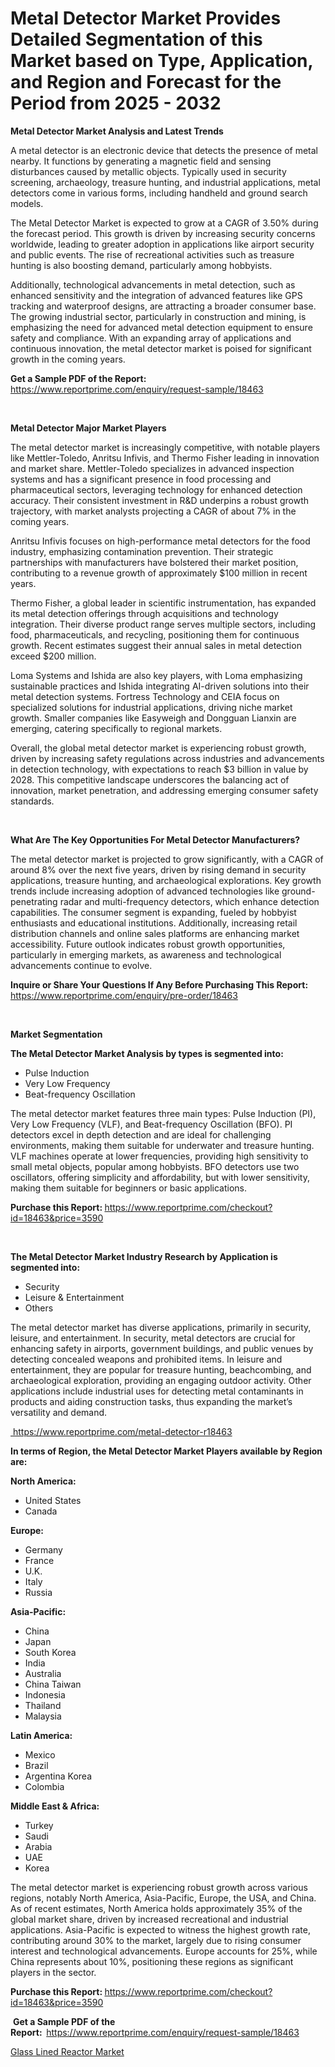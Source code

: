 <p><h1>Metal Detector Market Provides Detailed Segmentation of this Market based on Type, Application, and Region and Forecast for the Period from 2025 - 2032</h1></p><p><strong>Metal Detector Market Analysis and Latest Trends</strong></p>
<p><p>A metal detector is an electronic device that detects the presence of metal nearby. It functions by generating a magnetic field and sensing disturbances caused by metallic objects. Typically used in security screening, archaeology, treasure hunting, and industrial applications, metal detectors come in various forms, including handheld and ground search models.</p><p>The Metal Detector Market is expected to grow at a CAGR of 3.50% during the forecast period. This growth is driven by increasing security concerns worldwide, leading to greater adoption in applications like airport security and public events. The rise of recreational activities such as treasure hunting is also boosting demand, particularly among hobbyists. </p><p>Additionally, technological advancements in metal detection, such as enhanced sensitivity and the integration of advanced features like GPS tracking and waterproof designs, are attracting a broader consumer base. The growing industrial sector, particularly in construction and mining, is emphasizing the need for advanced metal detection equipment to ensure safety and compliance. With an expanding array of applications and continuous innovation, the metal detector market is poised for significant growth in the coming years.</p></p>
<p><strong>Get a Sample PDF of the Report:&nbsp;</strong> <a href="https://www.reportprime.com/enquiry/request-sample/18463?utm_campaign=3027&utm_medium=2&utm_source=Github&utm_content=ia&utm_term=19032025&utm_id=metal-detector">https://www.reportprime.com/enquiry/request-sample/18463</a></p>
<p>&nbsp;</p>
<p><strong>Metal Detector Major Market Players</strong></p>
<p><p>The metal detector market is increasingly competitive, with notable players like Mettler-Toledo, Anritsu Infivis, and Thermo Fisher leading in innovation and market share. Mettler-Toledo specializes in advanced inspection systems and has a significant presence in food processing and pharmaceutical sectors, leveraging technology for enhanced detection accuracy. Their consistent investment in R&D underpins a robust growth trajectory, with market analysts projecting a CAGR of about 7% in the coming years. </p><p>Anritsu Infivis focuses on high-performance metal detectors for the food industry, emphasizing contamination prevention. Their strategic partnerships with manufacturers have bolstered their market position, contributing to a revenue growth of approximately $100 million in recent years. </p><p>Thermo Fisher, a global leader in scientific instrumentation, has expanded its metal detection offerings through acquisitions and technology integration. Their diverse product range serves multiple sectors, including food, pharmaceuticals, and recycling, positioning them for continuous growth. Recent estimates suggest their annual sales in metal detection exceed $200 million.</p><p>Loma Systems and Ishida are also key players, with Loma emphasizing sustainable practices and Ishida integrating AI-driven solutions into their metal detection systems. Fortress Technology and CEIA focus on specialized solutions for industrial applications, driving niche market growth. Smaller companies like Easyweigh and Dongguan Lianxin are emerging, catering specifically to regional markets.</p><p>Overall, the global metal detector market is experiencing robust growth, driven by increasing safety regulations across industries and advancements in detection technology, with expectations to reach $3 billion in value by 2028. This competitive landscape underscores the balancing act of innovation, market penetration, and addressing emerging consumer safety standards.</p></p>
<p>&nbsp;</p>
<p><strong>What Are The Key Opportunities For Metal Detector Manufacturers?</strong></p>
<p><p>The metal detector market is projected to grow significantly, with a CAGR of around 8% over the next five years, driven by rising demand in security applications, treasure hunting, and archaeological explorations. Key growth trends include increasing adoption of advanced technologies like ground-penetrating radar and multi-frequency detectors, which enhance detection capabilities. The consumer segment is expanding, fueled by hobbyist enthusiasts and educational institutions. Additionally, increasing retail distribution channels and online sales platforms are enhancing market accessibility. Future outlook indicates robust growth opportunities, particularly in emerging markets, as awareness and technological advancements continue to evolve.</p></p>
<p><strong>Inquire or Share Your Questions If Any Before Purchasing This Report:</strong> <a href="https://www.reportprime.com/enquiry/pre-order/18463?utm_campaign=3027&utm_medium=2&utm_source=Github&utm_content=ia&utm_term=19032025&utm_id=metal-detector">https://www.reportprime.com/enquiry/pre-order/18463</a></p>
<p>&nbsp;</p>
<p><strong>Market Segmentation</strong></p>
<p><strong>The Metal Detector Market Analysis by types is segmented into:</strong></p>
<p><ul><li>Pulse Induction</li><li>Very Low Frequency</li><li>Beat-frequency Oscillation</li></ul></p>
<p><p>The metal detector market features three main types: Pulse Induction (PI), Very Low Frequency (VLF), and Beat-frequency Oscillation (BFO). PI detectors excel in depth detection and are ideal for challenging environments, making them suitable for underwater and treasure hunting. VLF machines operate at lower frequencies, providing high sensitivity to small metal objects, popular among hobbyists. BFO detectors use two oscillators, offering simplicity and affordability, but with lower sensitivity, making them suitable for beginners or basic applications.</p></p>
<p><strong>Purchase this Report:&nbsp;</strong><a href="https://www.reportprime.com/checkout?id=18463&price=3590&utm_campaign=3027&utm_medium=2&utm_source=Github&utm_content=ia&utm_term=19032025&utm_id=metal-detector">https://www.reportprime.com/checkout?id=18463&price=3590</a></p>
<p>&nbsp;</p>
<p><strong>The Metal Detector Market Industry Research by Application is segmented into:</strong></p>
<p><ul><li>Security</li><li>Leisure & Entertainment</li><li>Others</li></ul></p>
<p><p>The metal detector market has diverse applications, primarily in security, leisure, and entertainment. In security, metal detectors are crucial for enhancing safety in airports, government buildings, and public venues by detecting concealed weapons and prohibited items. In leisure and entertainment, they are popular for treasure hunting, beachcombing, and archaeological exploration, providing an engaging outdoor activity. Other applications include industrial uses for detecting metal contaminants in products and aiding construction tasks, thus expanding the market’s versatility and demand.</p></p>
<p><a href="https://www.reportprime.com/metal-detector-r18463?utm_campaign=3027&utm_medium=2&utm_source=Github&utm_content=ia&utm_term=19032025&utm_id=metal-detector">&nbsp;https://www.reportprime.com/metal-detector-r18463</a></p>
<p><strong>In terms of Region, the Metal Detector Market Players available by Region are:</strong></p>
<p>
    <p> <strong> North America: </strong>
        <ul>
            <li>United States</li>
            <li>Canada</li>
        </ul>
        </p> 
    <p> <strong> Europe: </strong>
        <ul>
            <li>Germany</li>
            <li>France</li>
            <li>U.K.</li>
            <li>Italy</li>
            <li>Russia</li>
        </ul>
        </p> 
    <p> <strong> Asia-Pacific: </strong>
        <ul>
            <li>China</li>
            <li>Japan</li>
            <li>South Korea</li>
            <li>India</li>
            <li>Australia</li>
            <li>China Taiwan</li>
            <li>Indonesia</li>
            <li>Thailand</li>
            <li>Malaysia</li>
        </ul>
        </p> 
    <p> <strong> Latin America: </strong>
        <ul>
            <li>Mexico</li>
            <li>Brazil</li>
            <li>Argentina Korea</li>
            <li>Colombia</li>
        </ul>
        </p> 
    <p> <strong> Middle East & Africa: </strong>
        <ul>
            <li>Turkey</li>
            <li>Saudi</li>
            <li>Arabia</li>
            <li>UAE</li>
            <li>Korea</li>
        </ul>
    </p>
    </p>
<p><p>The metal detector market is experiencing robust growth across various regions, notably North America, Asia-Pacific, Europe, the USA, and China. As of recent estimates, North America holds approximately 35% of the global market share, driven by increased recreational and industrial applications. Asia-Pacific is expected to witness the highest growth rate, contributing around 30% to the market, largely due to rising consumer interest and technological advancements. Europe accounts for 25%, while China represents about 10%, positioning these regions as significant players in the sector.</p></p>
<p><strong>Purchase this Report: </strong><a href="https://www.reportprime.com/checkout?id=18463&price=3590&utm_campaign=3027&utm_medium=2&utm_source=Github&utm_content=ia&utm_term=19032025&utm_id=metal-detector">https://www.reportprime.com/checkout?id=18463&price=3590</a></p>
<p>&nbsp;<strong>Get a Sample PDF of the Report:&nbsp;&nbsp;</strong><a href="https://www.reportprime.com/enquiry/request-sample/18463?utm_campaign=3027&utm_medium=2&utm_source=Github&utm_content=ia&utm_term=19032025&utm_id=metal-detector">https://www.reportprime.com/enquiry/request-sample/18463</a></p>
<p><strong></strong></p>
<p><p><a href="https://github.com/norbeludie83/Market-Research-Report-List-1/blob/main/glass-lined-reactor-market.md?utm_campaign=3027&utm_medium=2&utm_source=Github&utm_content=ia&utm_term=19032025&utm_id=metal-detector">Glass Lined Reactor Market</a></p></p>